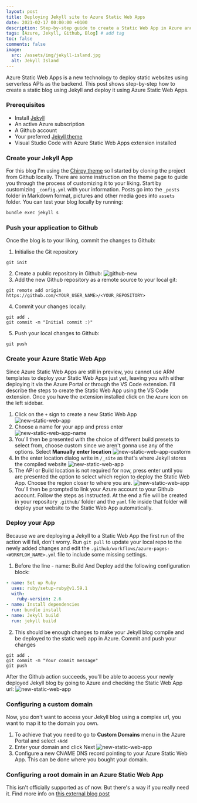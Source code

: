 ```yaml
---
layout: post
title: Deploying Jekyll site to Azure Static Web Apps
date: 2021-02-17 00:00:00 +0100
description: Step-by-step guide to create a Static Web App in Azure and deploy a Jekyll site on it using Github actions
tags: [Azure, Jekyll, Github, Blog] # add tag
toc: false
comments: false
image:
  src: /assets/img/jekyll-island.jpg
  alt: Jekyll Island
---
```


Azure Static Web Apps is a new technology to deploy static websites using serverless APIs as the backend. This post shows step-by-step how to create a static blog using Jekyll and deploy it using Azure Static Web Apps.

### Prerequisites
- Install [Jekyll](https://jekyllrb.com/docs/installation/)
- An active Azure subscription
- A Github account
- Your preferred [Jekyll theme](https://jekyllthemes.io/)
- Visual Studio Code with Azure Static Web Apps extension installed

### Create your Jekyll App
For this blog I'm using the [Chirpy theme](https://github.com/cotes2020/jekyll-theme-chirpy) so I started by cloning the project from Github locally.
There are some instruction on the theme page to guide you through the process of customizing it to your liking.
Start by customizing `_config.yml` with your information. Posts go into the `_posts` folder in Markdown format, pictures and other media goes into `assets` folder.
You can test your blog locally by running:
```bash
bundle exec jekyll s
```

### Push your application to Github
Once the blog is to your liking, commit the changes to Github:
1. Initialise the Git repository
```
git init
```
2. Create a public repository in Github:
![github-new](/assets/img/jekyll-az-static-web-app/github-new.png)
3. Add the new Github repository as a remote source to your local git:
```
git remote add origin https://github.com/<YOUR_USER_NAME>/<YOUR_REPOSITORY>
```
4. Commit your changes locally:
```
git add .
git commit -m "Initial commit :)"
```
5. Push your local changes to Github:
```
git push
```

### Create your Azure Static Web App
Since Azure Static Web Apps are still in preview, you cannot use ARM templates to deploy your Static Web Apps just yet, leaving you with either deploying it via the Azure Portal or through the VS Code extension.
I'll describe the steps to create the Static Web App using the VS Code extension. Once you have the extension installed click on the `Azure` icon on the left sidebar.
1. Click on the `+` sign to create a new Static Web App
![new-static-web-app](/assets/img/jekyll-az-static-web-app/az-web-app-new.jpg)
2. Choose a name for your app and press enter
![new-static-web-app-name](/assets/img/jekyll-az-static-web-app/az-web-app-new2.jpg)
3. You'll then be presented with the choice of different build presets to select from, choose custom since we aren't gonna use any of the options. Select **Manually enter location**
![new-static-web-app-custorm](/assets/img/jekyll-az-static-web-app/az-web-app-new3.jpg)
4. In the enter location dialog write in `/_site` as that's where Jekyll stores the compiled website
![new-static-web-app](/assets/img/jekyll-az-static-web-app/az-web-app-new4.jpg)
5. The API or Build location is not required for now, press enter until you are presented the option to select which region to deploy the Static Web App. Choose the region closer to where you are.
![new-static-web-app](/assets/img/jekyll-az-static-web-app/az-web-app-new5.jpg)
You'll then be prompted to link your Azure account to your Github account. Follow the steps as instructed. At the end a file will be created in your repository `.github/` folder and the `yaml` file inside that folder will deploy your website to the Static Web App automatically.

### Deploy your App
Because we are deploying a Jekyll to a Static Web App the first run of the action will fail, don't worry.
Run `git pull` to update your local repo to the newly added changes and edit the `.github/workflows/azure-pages-<WORKFLOW_NAME>.yml` file to include some missing settings.
1. Before the line - name: Build And Deploy add the following configuration block:
```yaml
- name: Set up Ruby
  uses: ruby/setup-ruby@v1.59.1
  with:
    ruby-version: 2.6
- name: Install dependencies
  run: bundle install
- name: Jekyll build
  run: jekyll build
```
2. This should be enough changes to make your Jekyll blog compile and be deployed to the static web app in Azure. Commit and push your changes
```
git add .
git commit -m "Your commit message"
git push
```
After the Github action succeeds, you'll be able to access your newly deployed Jekyll blog by going to Azure and checking the Static Web App url:
![new-static-web-app](/assets/img/jekyll-az-static-web-app/az-web-app-new7.jpg)

### Configuring a custom domain
Now, you don't want to access your Jekyll blog using a complex url, you want to map it to the domain you own.
1. To achieve that you need to go to **Custom Domains** menu in the Azure Portal and select `+Add`
2. Enter your domain and click Next
![new-static-web-app](/assets/img/jekyll-az-static-web-app/az-web-app-new6.jpg)
3. Configure a new CNAME DNS record pointing to your Azure Static Web App. This can be done where you bought your domain. 

### Configuring a root domain in an Azure Static Web App
This isn't officially supported as of now. But there's a way if you really need it. Find more info on [this external blog post](https://burkeholland.github.io/posts/static-app-root-domain/)

